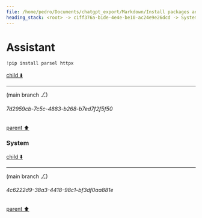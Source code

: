 ```yaml
---
file: /home/pedro/Documents/chatgpt_export/Markdown/Install packages and fetch data.md
heading_stack: <root> -> c1ff376a-b1de-4e4e-be10-ac24e9e26dcd -> System -> 23d672ad-afa9-4580-b523-3e1da45c3c14 -> System -> aaa24da6-99b7-4a01-a243-ce1654961a53 -> User -> 50bed3b9-cb7c-46d1-9747-9d73a68ad334 -> Assistant -> fda82536-4eb5-4a1b-b22b-5459ea57fb64 -> System -> 64302fdf-40c7-4542-bd77-ce21f0ea36e9 -> Assistant -> 2148c427-4693-4ba0-9e97-964f640f1dd6 -> System -> 32024407-1562-41cb-b6f2-88d45b0b990c -> Assistant -> 02f56ad2-4c1d-471b-9572-a91d9838bf3f -> System -> 33009dd2-1542-4f0e-a1e2-b2e620ca6bc7 -> Assistant -> aaa2c781-827d-4bb1-a216-511ae0a1c11c -> User -> b2e5749d-ee33-4257-8e4c-189ce572ee6d -> Assistant -> 8120bb1d-7634-4092-b476-244551668b90 -> Assistant -> 6322bb51-6100-4fed-adc7-2db439533030 -> System -> aef9a1a3-afc7-4cd0-8408-c4eb4c3b2383 -> Assistant -> d589ad07-fd12-4563-bcd2-1e3a51b8922c -> Assistant
---
```

# Assistant

```python
!pip install parsel httpx
```

[child ⬇️](#7d2959cb-7c5c-4883-b268-b7ed7f2f5f50)

---

(main branch ⎇)
###### 7d2959cb-7c5c-4883-b268-b7ed7f2f5f50
[parent ⬆️](#d589ad07-fd12-4563-bcd2-1e3a51b8922c)
### System

[child ⬇️](#4c6222d9-38a3-4418-98c1-bf3df0aa881e)

---

(main branch ⎇)
###### 4c6222d9-38a3-4418-98c1-bf3df0aa881e
[parent ⬆️](#7d2959cb-7c5c-4883-b268-b7ed7f2f5f50)

